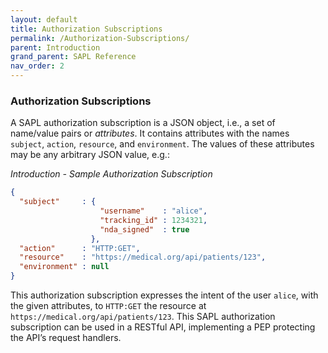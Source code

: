```yaml
---
layout: default
title: Authorization Subscriptions
permalink: /Authorization-Subscriptions/
parent: Introduction
grand_parent: SAPL Reference
nav_order: 2
---
```


### Authorization Subscriptions

A SAPL authorization subscription is a JSON object, i.e., a set of name/value pairs or *attributes*. It contains attributes with the names `subject`, `action`, `resource`, and `environment`. The values of these attributes may be any arbitrary JSON value, e.g.:

*Introduction - Sample Authorization Subscription*

```json
{
  "subject"     : {
                    "username"    : "alice",
                    "tracking_id" : 1234321,
                    "nda_signed"  : true
                  },
  "action"      : "HTTP:GET",
  "resource"    : "https://medical.org/api/patients/123",
  "environment" : null
}
```

This authorization subscription expresses the intent of the user `alice`, with the given attributes, to `HTTP:GET` the resource at `https://medical.org/api/patients/123`. This SAPL authorization subscription can be used in a RESTful API, implementing a PEP protecting the API’s request handlers.